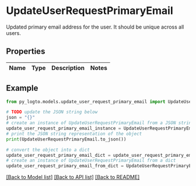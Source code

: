 # UpdateUserRequestPrimaryEmail

Updated primary email address for the user. It should be unique across all users.

## Properties

Name | Type | Description | Notes
------------ | ------------- | ------------- | -------------

## Example

```python
from py_logto.models.update_user_request_primary_email import UpdateUserRequestPrimaryEmail

# TODO update the JSON string below
json = "{}"
# create an instance of UpdateUserRequestPrimaryEmail from a JSON string
update_user_request_primary_email_instance = UpdateUserRequestPrimaryEmail.from_json(json)
# print the JSON string representation of the object
print(UpdateUserRequestPrimaryEmail.to_json())

# convert the object into a dict
update_user_request_primary_email_dict = update_user_request_primary_email_instance.to_dict()
# create an instance of UpdateUserRequestPrimaryEmail from a dict
update_user_request_primary_email_from_dict = UpdateUserRequestPrimaryEmail.from_dict(update_user_request_primary_email_dict)
```
[[Back to Model list]](../README.md#documentation-for-models) [[Back to API list]](../README.md#documentation-for-api-endpoints) [[Back to README]](../README.md)


